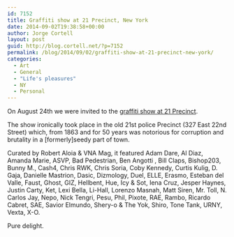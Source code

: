 ```yaml
---
id: 7152
title: Graffiti show at 21 Precinct, New York
date: 2014-09-02T19:38:58+00:00
author: Jorge Cortell
layout: post
guid: http://blog.cortell.net/?p=7152
permalink: /blog/2014/09/02/graffiti-show-at-21-precinct-new-york/
categories:
  - Art
  - General
  - "Life's pleasures"
  - NY
  - Personal
---
```

On August 24th we were invited to the <a href="http://www.huffingtonpost.com/jaime-rojo-steven-harrington/21st-precinct-street-art_b_5677064.html" title="http://www.huffingtonpost.com/jaime-rojo-steven-harrington/21st-precinct-street-art_b_5677064.html" target="_blank">graffiti show at 21 Precinct</a>. 

The show ironically took place in the old 21st police Precinct (327 East 22nd Street) which, from 1863 and for 50 years was notorious for corruption and brutality in a [formerly]seedy part of town.

Curated by Robert Aloia & VNA Mag, it featured Adam Dare, Al Diaz, Amanda Marie, ASVP, Bad Pedestrian, Ben Angotti , Bill Claps, Bishop203, Bunny M., Cash4, Chris RWK, Chris Soria, Coby Kennedy, Curtis Kulig, D. Gaja, Danielle Mastrion, Dasic, Dizmology, Duel, ELLE, Erasmo, Esteban del Valle, Faust, Ghost, GIZ, Hellbent, Hue, Icy & Sot, Iena Cruz, Jesper Haynes, Justin Carty, Ket, Lexi Bella, Li-Hall, Lorenzo Masnah, Matt Siren, Mr. Toll, N. Carlos Jay, Nepo, Nick Tengri, Pesu, Phil, Pixote, RAE, Rambo, Ricardo Cabret, SAE, Savior Elmundo, Shery-o & The Yok, Shiro, Tone Tank, URNY, Vexta, X-O.

Pure delight.